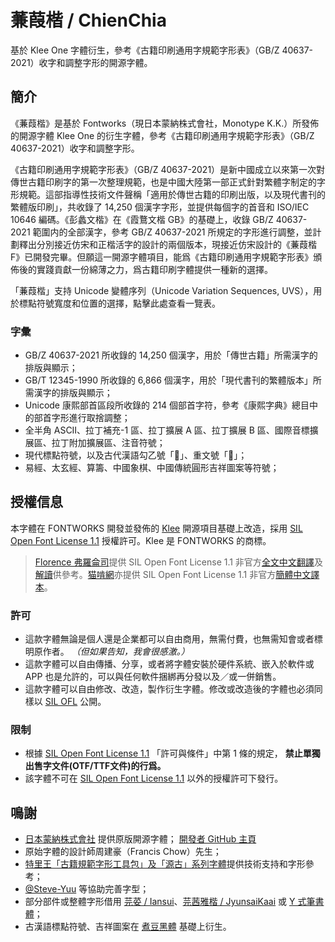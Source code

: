 # 蒹葭楷 / ChienChia

基於 Klee One 字體衍生，參考《古籍印刷通用字規範字形表》（GB/Z 40637-2021）收字和調整字形的開源字體。


## 簡介
《蒹葭楷》是基於 Fontworks（現日本蒙納株式會社，Monotype K.K.）所發佈的開源字體 Klee One 的衍生字體，參考《古籍印刷通用字規範字形表》（GB/Z 40637-2021）收字和調整字形。

《古籍印刷通用字規範字形表》（GB/Z 40637-2021）是新中國成立以來第一次對傳世古籍印刷字的第一次整理規範，也是中國大陸第一部正式針對繁體字制定的字形規範。這部指導性技術文件聲稱「適用於傳世古籍的印刷出版，以及現代書刊的繁體版印刷」，共收錄了 14,250 個漢字字形，並提供每個字的首音和 ISO/IEC 10646 編碼。《彭蠡文楷》在《霞鶩文楷 GB》的基礎上，收錄 GB/Z 40637-2021 範圍内的全部漢字，參考 GB/Z 40637-2021 所規定的字形進行調整，並計劃釋出分別接近仿宋和正楷活字的設計的兩個版本，現接近仿宋設計的《蒹葭楷F》已開發完畢。但願這一開源字體項目，能爲《古籍印刷通用字規範字形表》頒佈後的實踐貢獻一份綿薄之力，爲古籍印刷字體提供一種新的選擇。

「蒹葭楷」支持 Unicode 變體序列（Unicode Variation Sequences, UVS），用於標點符號寬度和位置的選擇，點擊此處查看一覽表。

### 字彙
- GB/Z 40637-2021 所收錄的 14,250 個漢字，用於「傳世古籍」所需漢字的排版與顯示；
- GB/T 12345-1990 所收錄的 6,866 個漢字，用於「現代書刊的繁體版本」所需漢字的排版與顯示；
- Unicode 康熙部首區段所收錄的 214 個部首字符，參考《康熙字典》總目中的部首字形進行取捨調整；
- 全半角 ASCII、拉丁補充-1 區、拉丁擴展 A 區、拉丁擴展 B 區、國際音標擴展區、拉丁附加擴展區、注音符號；
- 現代標點符號，以及古代漢語勾乙號「𖿢」、重文號「𖿣」；
- 易經、太玄經、算籌、中國象棋、中國傳統圓形吉祥圖案等符號；

## 授權信息
本字體在 FONTWORKS 開發並發佈的 [Klee](https://github.com/fontworks-fonts/Klee) 開源項目基礎上改造，採用 [SIL Open Font License 1.1](https://openfontlicense.org) 授權許可。Klee 是 FONTWORKS 的商標。
> [Florence 弗羅侖司](http://florenceko.me/)提供 SIL Open Font License 1.1 非官方[全文中文翻譯](http://florenceko.me/?p=2089)及[解讀](http://florenceko.me/?p=2122)供參考。[猫啃網](https://www.maoken.com/)亦提供 SIL Open Font License 1.1 非官方[簡體中文譯本](https://www.maoken.com/ofl)。
### 許可
- 這款字體無論是個人還是企業都可以自由商用，無需付費，也無需知會或者標明原作者。 *（但如果告知，我會很感激。）*
- 這款字體可以自由傳播、分享，或者將字體安裝於硬件系統、嵌入於軟件或 APP 也是允許的，可以與任何軟件捆綁再分發以及／或一併銷售。
- 這款字體可以自由修改、改造，製作衍生字體。修改或改造後的字體也必須同樣以 [SIL OFL](https://openfontlicense.org) 公開。
### 限制
- 根據 [SIL Open Font License 1.1](https://openfontlicense.org) 「許可與條件」中第 1 條的規定， **禁止單獨出售字文件(OTF/TTF文件)的行爲。**
- 該字體不可在 [SIL Open Font License 1.1](https://openfontlicense.org) 以外的授權許可下發行。
## 鳴謝
- [日本蒙納株式會社](http://fontworks.co.jp) 提供原版開源字體； [開發者 GitHub 主頁](https://github.com/fontworks-fonts/)
- 原始字體的設計師周建豪（Francis Chow）先生；
- [特里王「古籍規範字形工具包」及「源古」系列字體](https://zhuanlan.zhihu.com/p/1897044158293717296)提供技術支持和字形參考；
- [@Steve-Yuu](https://github.com/Steve-Yuu) 等協助完善字型；
- 部分部件或整體字形借用 [芫荽 / Iansui](https://github.com/ButTaiwan/iansui)、[芫茜雅楷 / JyunsaiKaai](https://github.com/ItMarki/jyunsaikaai) 或 [Y 式筆書體](https://github.com/Steve-Yuu/YshiPen-Shuti)；
- 古漢語標點符號、吉祥圖案在 [煮豆黑體](https://github.com/Buernia/Zhudou-Sans) 基礎上衍生。
